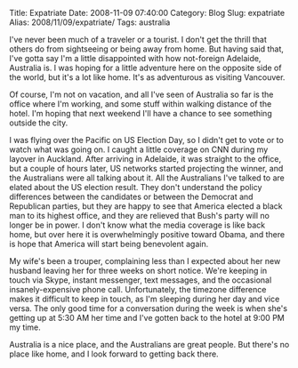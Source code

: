 Title: Expatriate
Date: 2008-11-09 07:40:00
Category: Blog
Slug: expatriate
Alias: 2008/11/09/expatriate/
Tags: australia


<p>
I've never been much of a traveler or a tourist.  I don't get the thrill that others do from sightseeing or being away from home.  But having said that, I've gotta say I'm a little disappointed with how not-foreign Adelaide, Australia is.  I was hoping for a little adventure here on the opposite side of the world, but it's a lot like home.  It's as adventurous as visiting Vancouver.
</p>
<p>
Of course, I'm not on vacation, and all I've seen of Australia so far is the office where I'm working, and some stuff within walking distance of the hotel.  I'm hoping that next weekend I'll have a chance to see something outside the city.
</p>
<p>
I was flying over the Pacific on US Election Day, so I didn't get to vote or to watch what was going on.  I caught a little coverage on CNN during my layover in Auckland.  After arriving in Adelaide, it was straight to the office, but a couple of hours later, US networks started projecting the winner, and the Australians were all talking about it.  All the Australians I've talked to are elated about the US election result.  They don't understand the policy differences between the candidates or between the Democrat and Republican parties, but they are happy to see that America elected a black man to its highest office, and they are relieved that Bush's party will no longer be in power.  I don't know what the media coverage is like back home, but over here it is overwhelmingly positive toward Obama, and there is hope that America will start being benevolent again.
</p>
<p>
My wife's been a trouper, complaining less than I expected about her new husband leaving her for three weeks on short notice.  We're keeping in touch via Skype, instant messenger, text messages, and the occasional insanely-expensive phone call.  Unfortunately, the timezone difference makes it difficult to keep in touch, as I'm sleeping during her day and vice versa.  The only good time for a conversation during the week is when she's getting up at 5:30 AM her time and I've gotten back to the hotel at 9:00 PM my time.  
</p>
<p>
Australia is a nice place, and the Australians are great people.  But there's no place like home, and I look forward to getting back there.
</p>
